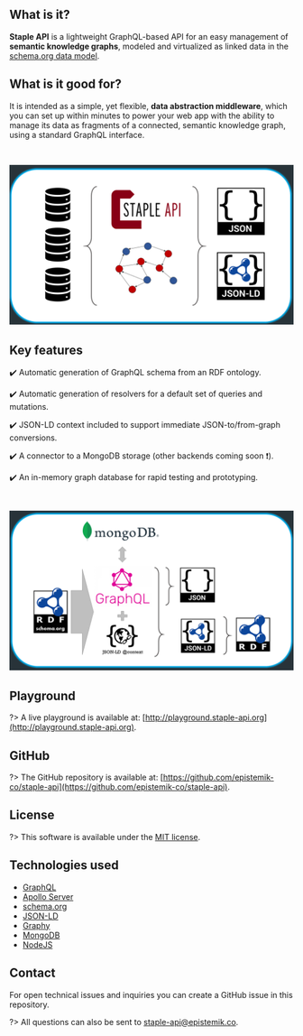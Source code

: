 ## What is it?

**Staple API** is a lightweight GraphQL-based API for an easy management of **semantic knowledge graphs**, modeled and virtualized as linked data in the [schema.org data model](https://schema.org/docs/datamodel.html). 

## What is it good for?

It is intended as a simple, yet flexible, **data abstraction middleware**, which you can set up within minutes to power your web app with the ability to manage its data  as fragments of a connected, semantic knowledge graph, using a standard GraphQL interface. 

<br>

<p align="center">
  <img src="staple-api-architecture1.png">
</p>


## Key features

:heavy_check_mark: Automatic generation of GraphQL schema from an RDF ontology.

:heavy_check_mark: Automatic generation of resolvers for a default set of queries and mutations.

:heavy_check_mark: JSON-LD context included to support immediate JSON-to/from-graph conversions.

:heavy_check_mark: A connector to a MongoDB storage (other backends coming soon :exclamation:).

:heavy_check_mark: An in-memory graph database for rapid testing and prototyping.

<br>

<p align="center">
  <img src="staple-api-architecture2.png">
</p>



<!-- 
!> **Note**: *This project is at very early stages of development* -->


## Playground

?> A live playground is available at: [http://playground.staple-api.org](http://playground.staple-api.org).


## GitHub

?> The GitHub repository is available at: [https://github.com/epistemik-co/staple-api](https://github.com/epistemik-co/staple-api).

## License

?> This software is available under the [MIT license](https://github.com/epistemik-co/staple-api/blob/master/LICENSE).

## Technologies used

* [GraphQL](https://graphql.org/)
* [Apollo Server](https://www.apollographql.com/)
* [schema.org](http://schema.org)
* [JSON-LD](https://json-ld.org)
* [Graphy](https://graphy.link/)
* [MongoDB](https://www.mongodb.com/)
* [NodeJS](https://nodejs.org)

## Contact

For open technical issues and inquiries you can create a GitHub issue in this repository. 

?> All questions can also be sent to [staple-api@epistemik.co](staple-api@epistemik.co).